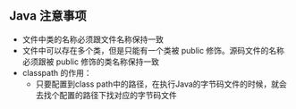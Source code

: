 ## Java 注意事项

- 文件中类的名称必须跟文件名称保持一致
- 文件中可以存在多个类，但是只能有一个类被 public 修饰。源码文件的名称必须跟被 public 修饰的类名称保持一致
- classpath 的作用：
  - 只要配置到class path中的路径，在执行Java的字节码文件的时候，就会去找个配置的路径下找对应的字节码文件